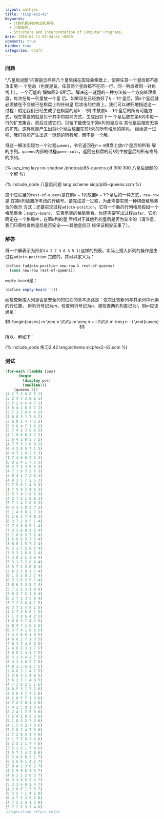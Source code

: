 ```yaml
---
layout: mathjax
title: "sicp-ex2-42"
keywords:
  - 计算机程序的构造和解释,
  - 习题解答,
  - Structure and Interpretation of Computer Programs,
date: 2016-04-11 07:34:44 +0800
comments: true
hidden: true
categories: draft
---
```


### 问题

“八皇后谜题”问得是怎样将八个皇后摆在国际象棋盘上，使得任意一个皇后都不能攻击另一
个皇后（也就是说，任意两个皇后都不在同一行、同一列或者同一对角线上）。一个可能的
解如图2-8所示。解决这一谜题的一种方法按一个方向处理棋盘，每次在每一列里放一个皇
后。如果现在已经放好了$k-1$个皇后，第$k$个皇后就必须放在不会被已在棋盘上的任何皇
后攻击的位置上。我们可以递归地描述这一过程：假定我们已经生成了在棋盘的前$k-1$列
中放置$k-1$个皇后的所有可能方式，现在需要的就是对于其中的每种方式，生成出将下一
个皇后放在第$k$列中每一行的扩充集合。而后过滤它们，只留下能使位于第$k$列的皇后与
其他皇后相安无事的扩充。这样就能产生出将$k$个皇后放置在前$k$列的所有格局的序列。
继续这一过程，我们将能产生出这一谜题的所有解，而不是一个解。

将这一解法实现为一个过程`queens`，令它返回在$n \times n$棋盘上放$n$个皇后的所有
解的序列。`queens`内部的过程`queen-cols`，返回在棋盘的前$k$列中放皇后的所有格局
的序列。

{% lazy_img lazy no-shadow /photos/p85-queens.gif 300 300 八皇后谜题的一个解 %}

{% include_code 八皇后问题 lang:scheme sicp/p85-queens.scm %}

这个过程里的`rest-of-queens`是在前$k-1$列放置$k-1$个皇后的一种方式，`new-row`是
在第$k$列放置所考虑的行编号。请完成这一过程，为此需要实现一种棋盘格局集合的表示
方式；还要实现过程`adjoin-position`，它将一个新的行列格局假如一个格局集合；`empty-board`，
它表示空的格局集合。你还需要写出过程`safe?`，它能确定在一个格局中，在第$k$列的皇
后相对于其他列的皇后是否为安全的（请注意，我们只需检查新皇后是否安全——其他皇后已
经保证相安无事了）。

### 解答

将一个解表示为形如`(4 2 7 3 6 8 5 1)`这样的列表。实际上插入新列的操作是由过程`adjoin-position`
完成的，其可以定义为：

``` scheme
(define (adjoin-position new-row k rest-of-queens)
  (cons new-row rest-of-queens))
```

`empty-board`是：

``` scheme
(define empty-board '())
```

而检查新插入列是否是安全列的过程的基本思路是：依次比较新列与其余列中元素的行位置，
新列行号记为$m$，检查列行号记为$n$，被检查两列列差记为$i$，则$m$应该满足：

$$
\begin{cases}
m \neq n \\\\\\\\
m \neq n + i \\\\\\\\
m \neq n - i
\end{cases}
$$

所以，解如下：

{% include_code 练习2.42 lang:scheme sicp/ex2-42.scm %}

### 测试

``` scheme
(for-each (lambda (pos)
      (begin
        (display pos)
        (newline)))
    (queens 8))
(4 2 7 3 6 8 5 1)
(5 2 4 7 3 8 6 1)
(3 5 2 8 6 4 7 1)
(3 6 4 2 8 5 7 1)
(5 7 1 3 8 6 4 2)
(4 6 8 3 1 7 5 2)
(3 6 8 1 4 7 5 2)
(5 3 8 4 7 1 6 2)
(5 7 4 1 3 8 6 2)
(4 1 5 8 6 3 7 2)
(3 6 4 1 8 5 7 2)
(4 7 5 3 1 6 8 2)
(6 4 2 8 5 7 1 3)
(6 4 7 1 8 2 5 3)
(1 7 4 6 8 2 5 3)
(6 8 2 4 1 7 5 3)
(6 2 7 1 4 8 5 3)
(4 7 1 8 5 2 6 3)
(5 8 4 1 7 2 6 3)
(4 8 1 5 7 2 6 3)
(2 7 5 8 1 4 6 3)
(1 7 5 8 2 4 6 3)
(2 5 7 4 1 8 6 3)
(4 2 7 5 1 8 6 3)
(5 7 1 4 2 8 6 3)
(6 4 1 5 8 2 7 3)
(5 1 4 6 8 2 7 3)
(5 2 6 1 7 4 8 3)
(6 3 7 2 8 5 1 4)
(2 7 3 6 8 5 1 4)
(7 3 1 6 8 5 2 4)
(5 1 8 6 3 7 2 4)
(1 5 8 6 3 7 2 4)
(3 6 8 1 5 7 2 4)
(6 3 1 7 5 8 2 4)
(7 5 3 1 6 8 2 4)
(7 3 8 2 5 1 6 4)
(5 3 1 7 2 8 6 4)
(2 5 7 1 3 8 6 4)
(3 6 2 5 8 1 7 4)
(6 1 5 2 8 3 7 4)
(8 3 1 6 2 5 7 4)
(2 8 6 1 3 5 7 4)
(5 7 2 6 3 1 8 4)
(3 6 2 7 5 1 8 4)
(6 2 7 1 3 5 8 4)
(3 7 2 8 6 4 1 5)
(6 3 7 2 4 8 1 5)
(4 2 7 3 6 8 1 5)
(7 1 3 8 6 4 2 5)
(1 6 8 3 7 4 2 5)
(3 8 4 7 1 6 2 5)
(6 3 7 4 1 8 2 5)
(7 4 2 8 6 1 3 5)
(4 6 8 2 7 1 3 5)
(2 6 1 7 4 8 3 5)
(2 4 6 8 3 1 7 5)
(3 6 8 2 4 1 7 5)
(6 3 1 8 4 2 7 5)
(8 4 1 3 6 2 7 5)
(4 8 1 3 6 2 7 5)
(2 6 8 3 1 4 7 5)
(7 2 6 3 1 4 8 5)
(3 6 2 7 1 4 8 5)
(4 7 3 8 2 5 1 6)
(4 8 5 3 1 7 2 6)
(3 5 8 4 1 7 2 6)
(4 2 8 5 7 1 3 6)
(5 7 2 4 8 1 3 6)
(7 4 2 5 8 1 3 6)
(8 2 4 1 7 5 3 6)
(7 2 4 1 8 5 3 6)
(5 1 8 4 2 7 3 6)
(4 1 5 8 2 7 3 6)
(5 2 8 1 4 7 3 6)
(3 7 2 8 5 1 4 6)
(3 1 7 5 8 2 4 6)
(8 2 5 3 1 7 4 6)
(3 5 2 8 1 7 4 6)
(3 5 7 1 4 2 8 6)
(5 2 4 6 8 3 1 7)
(6 3 5 8 1 4 2 7)
(5 8 4 1 3 6 2 7)
(4 2 5 8 6 1 3 7)
(4 6 1 5 2 8 3 7)
(6 3 1 8 5 2 4 7)
(5 3 1 6 8 2 4 7)
(4 2 8 6 1 3 5 7)
(6 3 5 7 1 4 2 8)
(6 4 7 1 3 5 2 8)
(4 7 5 2 6 1 3 8)
(5 7 2 6 3 1 4 8)
;Unspecified return value
```
